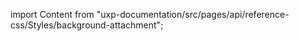 
import Content from "uxp-documentation/src/pages/api/reference-css/Styles/background-attachment";

<Content query="product=photoshop"/>
